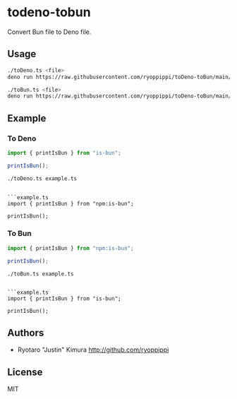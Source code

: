 # todeno-tobun

Convert Bun file to Deno file.

## Usage

```sh
./toDeno.ts <file>
deno run https://raw.githubusercontent.com/ryoppippi/toDeno-toBun/main/toDeno.ts
```

```sh
./toBun.ts <file>
deno run https://raw.githubusercontent.com/ryoppippi/toDeno-toBun/main/toBun.ts
```

## Example

### To Deno

```example.ts
import { printIsBun } from "is-bun";

printIsBun();
```
```sh
./toDeno.ts example.ts
```
```

```example.ts
import { printIsBun } from "npm:is-bun";

printIsBun();

```

### To Bun

```example.ts
import { printIsBun } from "npm:is-bun";

printIsBun();
```
```sh
./toBun.ts example.ts
```
```

```example.ts
import { printIsBun } from "is-bun";

printIsBun();

```

## Authors

- Ryotaro "Justin" Kimura http://github.com/ryoppippi

## License
MIT

